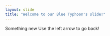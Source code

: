 ```yaml
---
layout: slide
title: "Welcome to our Blue Typhoon's slide!"
---
```

Something new
Use the left arrow to go back!
